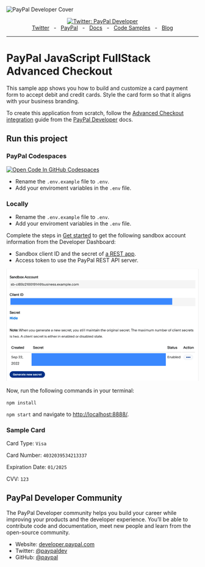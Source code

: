![PayPal Developer Cover](https://github.com/paypaldev/.github/blob/main/pp-cover.png)
<div align="center">
  <a href="https://twitter.com/paypaldev" target="_blank">
    <img alt="Twitter: PayPal Developer" src="https://img.shields.io/twitter/follow/paypaldev?style=social" />
  </a>
  <br />
  <a href="https://twitter.com/paypaldev" target="_blank">Twitter</a>
    <span>&nbsp;&nbsp;-&nbsp;&nbsp;</span>
  <a href="https://www.paypal.com/us/home" target="_blank">PayPal</a>
    <span>&nbsp;&nbsp;-&nbsp;&nbsp;</span>
  <a href="https://developer.paypal.com/home" target="_blank">Docs</a>
    <span>&nbsp;&nbsp;-&nbsp;&nbsp;</span>
  <a href="https://github.com/paypaldev" target="_blank">Code Samples</a>
    <span>&nbsp;&nbsp;-&nbsp;&nbsp;</span>
  <a href="https://dev.to/paypaldeveloper" target="_blank">Blog</a>
  <br />
  <hr />
</div>

# PayPal JavaScript FullStack Advanced Checkout
This sample app shows you how to build and customize a card payment form to accept debit and credit cards. Style the card form so that it aligns with your business branding.

To create this application from scratch, follow the [Advanced Checkout integration](https://developer.paypal.com/docs/checkout/advanced/integrate) guide from the [PayPal Developer](https://developer.paypal.com/home) docs.


## Run this project

### PayPal Codespaces
[![Open Code In GitHub Codespaces](https://github.com/codespaces/badge.svg)](https://codespaces.new/paypaldev/PayPal-JavaScript-FullStack-Standard-Checkout-Sample?devcontainer_path=.devcontainer%2Fdevcontainer.json)

- Rename the ``.env.example`` file to `.env`.
- Add your enviroment variables in the `.env` file.

### Locally

- Rename the ``.env.example`` file to `.env`.
- Add your enviroment variables in the `.env` file.

Complete the steps in [Get started](https://developer.paypal.com/api/rest/) to get the following sandbox account information from the Developer Dashboard:
- Sandbox client ID and the secret of [a REST app](https://www.paypal.com/signin?returnUri=https%3A%2F%2Fdeveloper.paypal.com%2Fdeveloper%2Fapplications&_ga=1.252581760.841672670.1664266268).
- Access token to use the PayPal REST API server.

![paypal developer credentials](env.png)

Now, run the following commands in your terminal:

`npm install`

`npm start` and navigate to [http://localhost:8888/](http://localhost:8888/).

### Sample Card

Card Type: `Visa`

Card Number: `4032039534213337`

Expiration Date: `01/2025`

CVV: `123`

## PayPal Developer Community
The PayPal Developer community helps you build your career while improving your products and the developer experience. You’ll be able to contribute code and documentation, meet new people and learn from the open-source community.
 
* Website: [developer.paypal.com](https://developer.paypal.com)
* Twitter: [@paypaldev](https://twitter.com/paypaldev)
* GitHub:  [@paypal](https://github.com/paypal)

